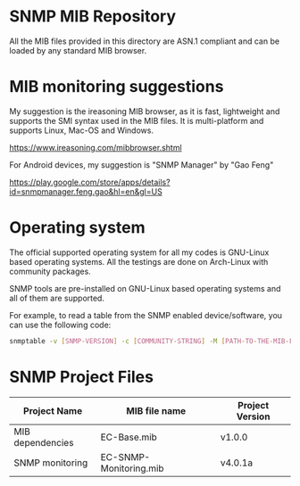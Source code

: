 # SNMP MIB Repository

All the MIB files provided in this directory are ASN.1 compliant and can be loaded by any standard MIB browser.

# MIB monitoring suggestions

My suggestion is the ireasoning MIB browser, as it is fast, lightweight and supports the SMI syntax used in the MIB files. It is multi-platform and supports Linux, Mac-OS and Windows.

https://www.ireasoning.com/mibbrowser.shtml

For Android devices, my suggestion is "SNMP Manager" by "Gao Feng"

https://play.google.com/store/apps/details?id=snmpmanager.feng.gao&hl=en&gl=US

# Operating system

The official supported operating system for all my codes is GNU-Linux based operating systems. All the testings are done on Arch-Linux with community packages.

SNMP tools are pre-installed on GNU-Linux based operating systems and all of them are supported.

For example, to read a table from the SNMP enabled device/software, you can use the following code:

```bash
snmptable -v [SNMP-VERSION] -c [COMMUNITY-STRING] -M [PATH-TO-THE-MIB-FOLDER] -m [PATH-TO-THE-MIB-FILE] [DEVICE-IP]:[DEVICE-PORT] [TABLE-OID]
```

# SNMP Project Files
| Project Name | MIB file name | Project Version |
| --- | --- | --- |
| MIB dependencies | EC-Base.mib | v1.0.0 |
| SNMP monitoring | EC-SNMP-Monitoring.mib | v4.0.1a |


